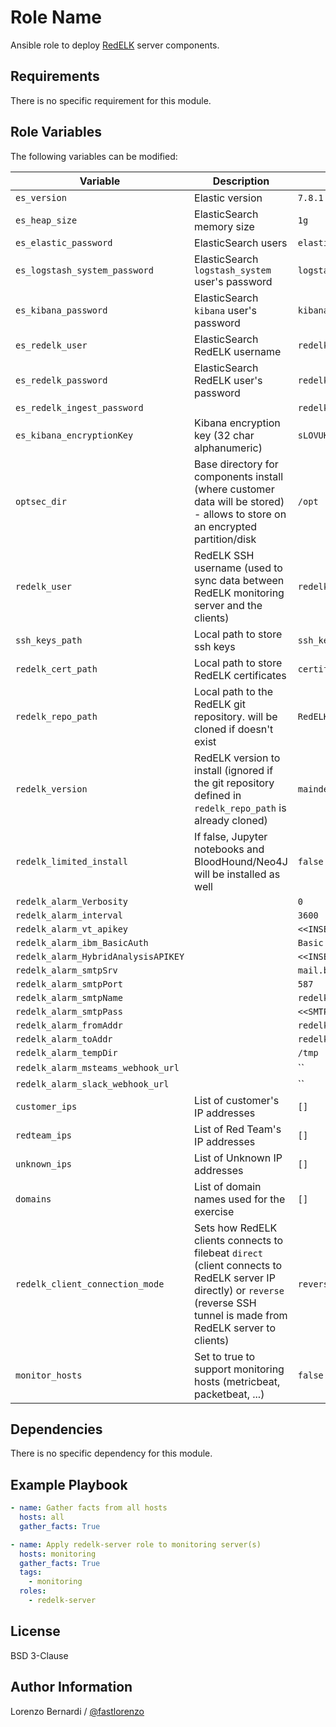 # Role Name

Ansible role to deploy [RedELK](https://github.com/outflanknl/RedELK/) server components.

## Requirements

There is no specific requirement for this module.

## Role Variables

The following variables can be modified:

| Variable                            | Description                                                                                                                                                                  | Default value                      |
| ----------------------------------- | ---------------------------------------------------------------------------------------------------------------------------------------------------------------------------- | ---------------------------------- |
| `es_version`                        | Elastic version                                                                                                                                                              | `7.8.1`                            |
| `es_heap_size`                      | ElasticSearch memory size                                                                                                                                                    | `1g`                               |
| `es_elastic_password`               | ElasticSearch users                                                                                                                                                          | `elastic`                          |
| `es_logstash_system_password`       | ElasticSearch `logstash_system` user's password                                                                                                                              | `logstash_system`                  |
| `es_kibana_password`                | ElasticSearch `kibana` user's password                                                                                                                                       | `kibana`                           |
| `es_redelk_user`                    | ElasticSearch RedELK username                                                                                                                                                | `redelk`                           |
| `es_redelk_password`                | ElasticSearch RedELK user's password                                                                                                                                         | `redelk`                           |
| `es_redelk_ingest_password`         |                                                                                                                                                                              | `redelk`                           |
| `es_kibana_encryptionKey`           | Kibana encryption key (32 char alphanumeric)                                                                                                                                 | `sLOVUK5MLv0VDhKsMlQcjgAaSMLXLLVy` |
| `optsec_dir`                        | Base directory for components install (where customer data will be stored) - allows to store on an encrypted partition/disk                                                  | `/opt`                             |
| `redelk_user`                       | RedELK SSH username (used to sync data between RedELK monitoring server and the clients)                                                                                     | `redelk`                           |
| `ssh_keys_path`                     | Local path to store ssh keys                                                                                                                                                 | `ssh_keys`                         |
| `redelk_cert_path`                  | Local path to store RedELK certificates                                                                                                                                      | `certificates/redelk`              |
| `redelk_repo_path`                  | Local path to the RedELK git repository. will be cloned if doesn't exist                                                                                                     | `RedELK`                           |
| `redelk_version`                    | RedELK version to install (ignored if the git repository defined in `redelk_repo_path` is already cloned)                                                                    | `maindev`                          |
| `redelk_limited_install`            | If false, Jupyter notebooks and BloodHound/Neo4J will be installed as well                                                                                                   | `false`                            |
| `redelk_alarm_Verbosity`            |                                                                                                                                                                              | `0`                                |
| `redelk_alarm_interval`             |                                                                                                                                                                              | `3600`                             |
| `redelk_alarm_vt_apikey`            |                                                                                                                                                                              | `<<INSERT_API_KEY>>`               |
| `redelk_alarm_ibm_BasicAuth`        |                                                                                                                                                                              | `Basic <<REPLACE>>`                |
| `redelk_alarm_HybridAnalysisAPIKEY` |                                                                                                                                                                              | `<<INSERT_API_KEY>>`               |
| `redelk_alarm_smtpSrv`              |                                                                                                                                                                              | `mail.bernardi.be`                 |
| `redelk_alarm_smtpPort`             |                                                                                                                                                                              | `587`                              |
| `redelk_alarm_smtpName`             |                                                                                                                                                                              | `redelk@bernardi.be`               |
| `redelk_alarm_smtpPass`             |                                                                                                                                                                              | `<<SMTP_PASS>>`                    |
| `redelk_alarm_fromAddr`             |                                                                                                                                                                              | `redelk@bernardi.be`               |
| `redelk_alarm_toAddr`               |                                                                                                                                                                              | `redelk@bernardi.be`               |
| `redelk_alarm_tempDir`              |                                                                                                                                                                              | `/tmp`                             |
| `redelk_alarm_msteams_webhook_url`  |                                                                                                                                                                              | ``                                 |
| `redelk_alarm_slack_webhook_url`    |                                                                                                                                                                              | ``                                 |
| `customer_ips`                      | List of customer's IP addresses                                                                                                                                              | `[]`                               |
| `redteam_ips`                       | List of Red Team's IP addresses                                                                                                                                              | `[]`                               |
| `unknown_ips`                       | List of Unknown IP addresses                                                                                                                                                 | `[]`                               |
| `domains`                           | List of domain names used for the exercise                                                                                                                                   | `[]`                               |
| `redelk_client_connection_mode`     | Sets how RedELK clients connects to filebeat `direct` (client connects to RedELK server IP directly) or `reverse` (reverse SSH tunnel is made from RedELK server to clients) | `reverse`                          |
| `monitor_hosts`                     | Set to true to support monitoring hosts (metricbeat, packetbeat, ...)                                                                                                        | `false`                            |

## Dependencies

There is no specific dependency for this module.

## Example Playbook

```yaml
- name: Gather facts from all hosts
  hosts: all
  gather_facts: True

- name: Apply redelk-server role to monitoring server(s)
  hosts: monitoring
  gather_facts: True
  tags:
    - monitoring
  roles:
    - redelk-server
```

## License

BSD 3-Clause

## Author Information

Lorenzo Bernardi / [@fastlorenzo](https://twitter.com/fastlorenzo)
